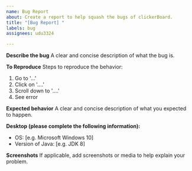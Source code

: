 ```yaml
---
name: Bug Report
about: Create a report to help squash the bugs of clickerBoard.
title: "[Bug Report] "
labels: bug
assignees: udu3324

---
```


**Describe the bug**
A clear and concise description of what the bug is.

**To Reproduce**
Steps to reproduce the behavior:
1. Go to '...'
2. Click on '....'
3. Scroll down to '....'
4. See error

**Expected behavior**
A clear and concise description of what you expected to happen.

**Desktop (please complete the following information):**
 - OS: [e.g. Microsoft Windows 10]
 - Version of Java: [e.g. JDK 8]

**Screenshots**
If applicable, add screenshots or media to help explain your problem.
